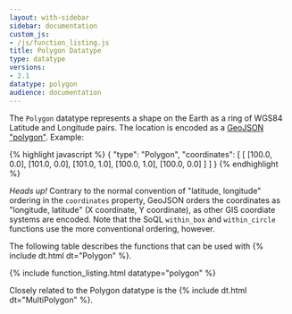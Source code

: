 ```yaml
---
layout: with-sidebar
sidebar: documentation
custom_js:
- /js/function_listing.js 
title: Polygon Datatype
type: datatype
versions:
- 2.1
datatype: polygon
audience: documentation
---
```


The `Polygon` datatype represents a shape on the Earth as a ring of WGS84 Latitude and Longitude pairs. The location is encoded as a [GeoJSON "polygon"](http://geojson.org/geojson-spec.html#polygon). Example:

{% highlight javascript %}
{
  "type": "Polygon",
  "coordinates": [
    [ [100.0, 0.0], [101.0, 0.0], [101.0, 1.0], [100.0, 1.0], [100.0, 0.0] ]
  ]
}
{% endhighlight %}

<div class="alert alert-info">
  <em>Heads up!</em> Contrary to the normal convention of "latitude, longitude" ordering in the <code>coordinates</code> property, GeoJSON orders the coordinates as "longitude, latitude" (X coordinate, Y coordinate), as other GIS coordiate systems are encoded. Note that the SoQL <code>within_box</code> and <code>within_circle</code> functions use the more conventional ordering, however.
</div>

The following table describes the functions that can be used with {% include dt.html dt="Polygon" %}. 

{% include function_listing.html datatype="polygon" %}

Closely related to the Polygon datatype is the {% include dt.html dt="MultiPolygon" %}. 
